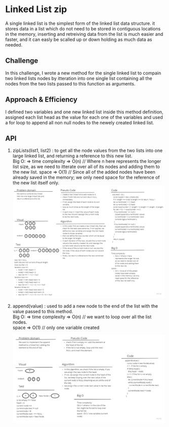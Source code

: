 # Linked List zip

A single linked list is the simplest form of the linked list data structure. it stores data in a list which do not need to be stored in contiguous locations in the memory, inserting and retreiving data from the list is much easier and faster, and it can easly be scalled up or down holding as much data as needed.

## Challenge

In this challenge, I wrote a new method for the single linked list to compain two linked lists nodes by itteration into one single list containing all the nodes from the two lists passed to this function as arguments.

## Approach & Efficiency

I defined two variables and one new linked list inside this method definition, assigned each list head as the value for each one of the variables and used a for loop to append all non null nodes to the newely created linked list.

## API

1. zipLists(list1, list2) : to get all the node values from the two lists into one large linked list, and returning a reference to this new list.
   <br>Big O: => time complexity => O(n) // Where n here represents the longer list size, as we need to itterate over all of its nodes and adding them to the new list.
   space => O(1) // Since all of the added nodes have been already saved in the memory; we only need space for the reference of the new list itself only.
   ![zipped Lists](../../assets/ZippedLists.jpg)

2. append(value) : used to add a new node to the end of the list with the value passed to this method.
   <br>Big O: => time complexity => O(n) // we want to loop over all the list nodes.<br>
   space => O(1) // only one variable created

   ![append](../../assets/Append.jpg)
